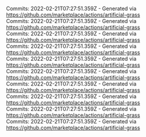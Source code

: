 Commits: 2022-02-21T07:27:51.359Z - Generated via https://github.com/marketplace/actions/artificial-grass
<br>
Commits: 2022-02-21T07:27:51.359Z - Generated via https://github.com/marketplace/actions/artificial-grass
<br>
Commits: 2022-02-21T07:27:51.359Z - Generated via https://github.com/marketplace/actions/artificial-grass
<br>
Commits: 2022-02-21T07:27:51.359Z - Generated via https://github.com/marketplace/actions/artificial-grass
<br>
Commits: 2022-02-21T07:27:51.359Z - Generated via https://github.com/marketplace/actions/artificial-grass
<br>
Commits: 2022-02-21T07:27:51.359Z - Generated via https://github.com/marketplace/actions/artificial-grass
<br>
Commits: 2022-02-21T07:27:51.359Z - Generated via https://github.com/marketplace/actions/artificial-grass
<br>
Commits: 2022-02-21T07:27:51.359Z - Generated via https://github.com/marketplace/actions/artificial-grass
<br>
Commits: 2022-02-21T07:27:51.359Z - Generated via https://github.com/marketplace/actions/artificial-grass
<br>
Commits: 2022-02-21T07:27:51.359Z - Generated via https://github.com/marketplace/actions/artificial-grass
<br>
